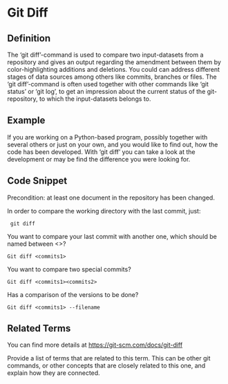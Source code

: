 # Git Diff

## Definition

The ‘git diff’-command is used to compare two input-datasets from a repository and gives an output regarding the amendment between them by color-highlighting additions and deletions. You could can address different stages of data sources among others like commits, branches or files. 
The ‘git diff’-command is often used together with other commands like ‘git status’ or ‘git log’, to get an impression about the current status of the git-repository, to which the input-datasets belongs to.

## Example

If you are working on a Python-based program, possibly together with several others or just on your own, and you would like to find out, how the code has been developed. With ‘git diff’ you can take a look at the development or may be find the difference you were looking for. 

## Code Snippet

Precondition: at least one document in the repository has been changed.


In order to compare the working directory with the last commit, just:
```
 git diff
```

You want to compare your last commit with another one, which should be named between <>? 
```
Git diff <commits1>
```

You want to compare two special commits?
```
Git diff <commits1><commits2>
```

Has a comparison of the versions to be done? 
```
Git diff <commits1> --filename
```


## Related Terms

You can find more details at https://git-scm.com/docs/git-diff 

Provide a list of terms that are related to this term. This can be other git commands, or other concepts that are closely related to this one, and explain how they are connected.






